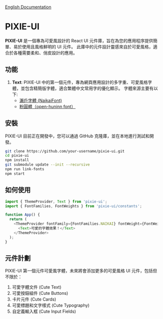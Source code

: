 [English Documentation](./README.md)

# PIXIE-UI

**PIXIE-UI** 是一個專為可愛風設計的 React UI 元件庫，旨在為您的應用程序提供簡單、易於使用且風格鮮明的 UI 元件。
此庫中的元件設計靈感來自於可愛風格，適合於各種需要柔和、俏皮設計的應用。

## 功能

1. **Text**: PIXIE-UI 中的第一個元件，專為網頁應用設計的多字重、可愛風格字體，並包含精簡版字體，適合繁體中文常用字的優化顯示。
   字體來源主要有以下:
   - [瀨戶字體 (NaikaiFont)](https://github.com/max32002/naikaifont)
   - [粉圓體（open-huninn font）](https://github.com/marsnow/open-huninn-web-font)

## 安裝

PIXIE-UI 目前正在開發中，您可以通過 GitHub 克隆庫，並在本地進行測試和開發。

```bash
git clone https://github.com/your-username/pixie-ui.git
cd pixie-ui
npm install
git submodule update --init --recursive
npm run link-fonts
npm start
```

## 如何使用

```javascript
import { ThemeProvider, Text } from 'pixie-ui';
import { FontFamilies, FontWeights } from 'pixie-ui/constants';

function App() {
  return (
    <ThemeProvider fontFamily={FontFamilies.NAIKAI} fontWeight={FontWeights.BOLD}>
      <Text>可愛的字體效果！</Text>
    </ThemeProvider>
  );
}
```


## 元件計劃

PIXIE-UI 第一個元件可愛風字體，未來將會添加更多的可愛風格 UI 元件，包括但不限於：

1. 可愛字體文件 (Cute Text) 
2. 可愛按鈕組件 (Cute Buttons)
3. 卡片元件 (Cute Cards)
4. 可愛標題和文字樣式 (Cute Typography)
5. 自定義輸入框 (Cute Input Fields)
